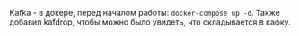 Kafka - в докере, перед началом работы: `docker-compose up -d`. 
Также добавил kafdrop, чтобы можно было увидеть, что складывается в кафку.
